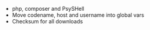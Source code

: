 - php, composer and PsySHell
- Move codename, host and username into global vars
- Checksum for all downloads
